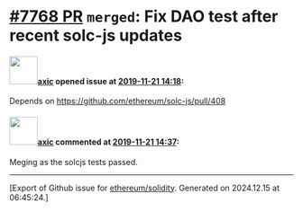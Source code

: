 # [\#7768 PR](https://github.com/ethereum/solidity/pull/7768) `merged`: Fix DAO test after recent solc-js updates

#### <img src="https://avatars.githubusercontent.com/u/20340?v=4" width="50">[axic](https://github.com/axic) opened issue at [2019-11-21 14:18](https://github.com/ethereum/solidity/pull/7768):

Depends on https://github.com/ethereum/solc-js/pull/408

#### <img src="https://avatars.githubusercontent.com/u/20340?v=4" width="50">[axic](https://github.com/axic) commented at [2019-11-21 14:37](https://github.com/ethereum/solidity/pull/7768#issuecomment-557112972):

Meging as the solcjs tests passed.


-------------------------------------------------------------------------------



[Export of Github issue for [ethereum/solidity](https://github.com/ethereum/solidity). Generated on 2024.12.15 at 06:45:24.]
